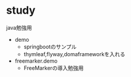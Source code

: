 # study
java勉強用
* demo
  * springbootのサンプル
  * thymleaf,flyway,domaframeworkを入れる
* freemarker.demo
  * FreeMarkerの導入勉強用
